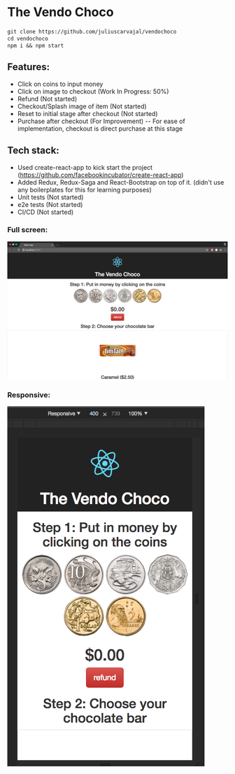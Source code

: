 # The Vendo Choco

```
git clone https://github.com/juliuscarvajal/vendochoco
cd vendochoco
npm i && npm start
```

## Features:
- Click on coins to input money
- Click on image to checkout (Work In Progress: 50%)
- Refund (Not started)
- Checkout/Splash image of item (Not started)
- Reset to initial stage after checkout (Not started)
- Purchase after checkout (For Improvement)
-- For ease of implementation, checkout is direct purchase at this stage

## Tech stack:
- Used create-react-app to kick start the project (https://github.com/facebookincubator/create-react-app)
- Added Redux, Redux-Saga and React-Bootstrap on top of it. (didn't use any boilerplates for this for learning purposes)
- Unit tests (Not started)
- e2e tests (Not started)
- CI/CD (Not started)

### Full screen:
![fullscreen](https://github.com/juliuscarvajal/vendochoco/blob/master/fullscreen.png)


### Responsive:
![responsive](https://github.com/juliuscarvajal/vendochoco/blob/master/responsive.png)

